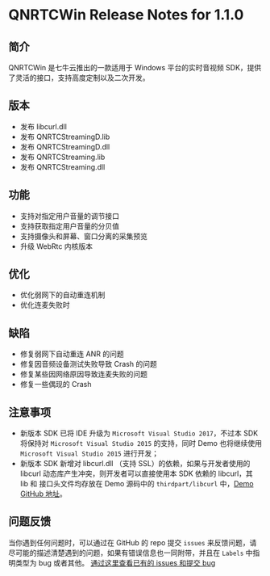 # QNRTCWin Release Notes for 1.1.0

## 简介
QNRTCWin 是七牛云推出的一款适用于 Windows 平台的实时音视频 SDK，提供了灵活的接口，支持高度定制以及二次开发。

## 版本
- 发布 libcurl.dll
- 发布 QNRTCStreamingD.lib
- 发布 QNRTCStreamingD.dll
- 发布 QNRTCStreaming.lib
- 发布 QNRTCStreaming.dll

## 功能
- 支持对指定用户音量的调节接口
- 支持获取指定用户音量的分贝值
- 支持摄像头和屏幕、窗口分离的采集预览
- 升级 WebRtc 内核版本

## 优化
- 优化弱网下的自动重连机制
- 优化连麦失败时

## 缺陷
- 修复弱网下自动重连 ANR 的问题
- 修复因音频设备测试失败导致 Crash 的问题
- 修复某些因网络原因导致连麦失败的问题
- 修复一些偶现的 Crash

## 注意事项
- 新版本 SDK 已将 IDE 升级为 `Microsoft Visual Studio 2017`，不过本 SDK 将保持对 `Microsoft Visual Studio 2015` 的支持，同时 Demo 也将继续使用 `Microsoft Visual Studio 2015` 进行开发；
- 新版本 SDK 新增对 libcurl.dll （支持 SSL）的依赖，如果与开发者使用的 libcurl 动态库产生冲突，则开发者可以直接使用本 SDK 依赖的 libcurl，其 lib 和 接口头文件均存放在 Demo 源码中的 `thirdpart/libcurl` 中，[Demo GitHub 地址](https://github.com/pili-engineering/QNRTC-Windows)。

## 问题反馈 
当你遇到任何问题时，可以通过在 GitHub 的 repo 提交 `issues` 来反馈问题，请尽可能的描述清楚遇到的问题，如果有错误信息也一同附带，并且在 ```Labels``` 中指明类型为 bug 或者其他。 [通过这里查看已有的 issues 和提交 bug](https://github.com/pili-engineering/QNRTC-Windows)

